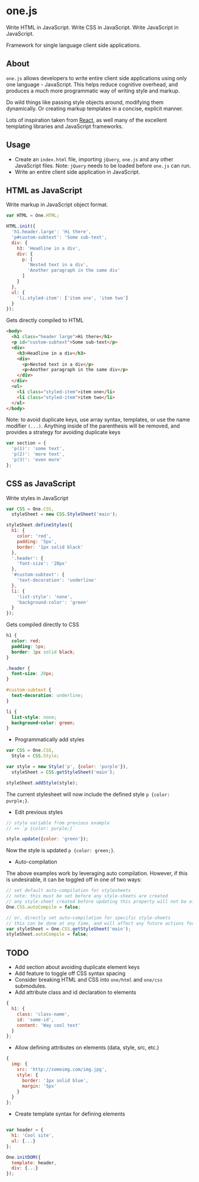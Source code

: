 # one.js

Write HTML in JavaScript. Write CSS in JavaScript. Write JavaScript in JavaScript.

Framework for single language client side applications.

## About

`one.js` allows developers to write entire client side applications using only one language - JavaScript. This helps reduce cognitive overhead, and produces a much more programmatic way of writing style and markup.

Do wild things like passing style objects around, modifying them dynamically. Or creating markup templates in a concise, explicit manner.

Lots of inspiration taken from [React](http://facebook.github.io/react/), as well many of the excellent templating libraries and JavaScript frameworks.

## Usage

* Create an `index.html` file, importing `jQuery`, `one.js` and any other JavaScript files. Note: `jQuery` needs to be loaded before `one.js` can run.
* Write an entire client side application in JavaScript.

## HTML as JavaScript

Write markup in JavaScript object format.

```js
var HTML = One.HTML;

HTML.init({
  'h1.header.large': 'Hi there',
  'p#custom-subtext': 'Some sub-text',
  div: {
    h3: 'Headline in a div',
    div: {
      p: [
        'Nested text in a div',
        'Another paragraph in the same div'
      ]
    }
  },
  ul: {
    'li.styled-item': ['item one', 'item two']
  }
});
```

Gets directly compiled to HTML

```html
<body>
  <h1 class="header large">Hi there</h1>
  <p id="custom-subtext">Some sub-text</p>
  <div>
    <h3>Headline in a div</h3>
    <div>
      <p>Nested text in a div</p>
      <p>Another paragraph in the same div</p>
    </div>
  </div>
  <ul>
    <li class="styled-item">item one</li>
    <li class="styled-item">item two</li>
  </ul>
</body>
```

Note: to avoid duplicate keys, use array syntax, templates, or use the name modifier `(...)`. Anything inside of the parenthesis will be removed, and provides a strategy for avoiding duplicate keys

```js
var section = {
  'p(1)': 'some text',
  'p(2)': 'more text',
  'p(3)': 'even more'
};
```

## CSS as JavaScript

Write styles in JavaScript

```js
var CSS = One.CSS,
  styleSheet = new CSS.StyleSheet('main');

styleSheet.defineStyles({
  h1: {
    color: 'red',
    padding: '5px',
    border: '1px solid black'
  },
  '.header': {
    'font-size': '20px'
  },
  '#custom-subtext': {
    'text-decoration': 'underline'
  },
  li: {
    'list-style': 'none',
    'background-color': 'green'
  }
});
```

Gets compiled directly to CSS

```css
h1 {
  color: red;
  padding: 5px;
  border: 1px solid black;
}

.header {
  font-size: 20px;
}

#custom-subtext {
  text-decoration: underline;
}

li {
  list-style: none;
  background-color: green;
}
```

* Programmatically add styles

```js
var CSS = One.CSS,
  Style = CSS.Style;

var style = new Style('p', {color: 'purple'}),
  styleSheet = CSS.getStyleSheet('main');

styleSheet.addStyle(style);
```

The current stylesheet will now include the defined style `p {color: purple;}`.

* Edit previous styles

```js
// style variable from previous example
// => `p {color: purple;}`

style.update({color: 'green'});
```

Now the style is updated `p {color: green;}`.

* Auto-compilation

The above examples work by leveraging auto compilation. However, if this is undesirable, it can be toggled off in one of two ways:

```js
// set default auto-compilation for stylesheets
// note: this must be set before any style-sheets are created
// any style-sheet created before updating this property will not be affected
One.CSS.autoCompile = false;

// or, directly set auto-compilation for specific style-sheets
// this can be done at any time, and will affect any future actions for the style-sheet
var styleSheet = One.CSS.getStyleSheet('main');
styleSheet.autoCompile = false;
```



## TODO
* Add section about avoiding duplicate element keys
* Add feature to toggle off CSS syntax spacing
* Consider breaking HTML and CSS into `one/html` and `one/css` submodules.
* Add attribute class and id declaration to elements
```js
{
  h1: {
    class: 'class-name',
    id: 'some-id',
    content: 'Way cool text'
  }
};
```
* Allow defining attributes on elements (data, style, src, etc.)
```js
{
  img: {
    src: 'http://someimg.com/img.jpg',
    style: {
      border: '1px solid blue',
      margin: '5px'
    }
  }
};
```
* Create template syntax for defining elements
```js

var header = {
  h1: 'Cool site',
  ul: {...}
};

One.initDOM({
  template: header,
  div: {...}
});
```
